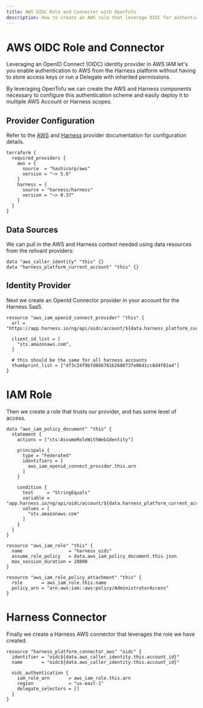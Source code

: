```yaml
---
title: AWS OIDC Role and Connector with OpenTofu
description: How to create an AWS role that leverage OIDC for authentication from Harness
---
```


# AWS OIDC Role and Connector

Leveraging an OpenID Connect (OIDC) identity provider in AWS IAM let's you enable authentication to AWS from the Harness platform without having to store access keys or run a Delegate with inherited permissions.

By leveraging OpenTofu we can create the AWS and Harness components necessary to configure this authentication scheme and easily deploy it to multiple AWS Account or Harness scopes.


## Provider Configuration

Refer to the [AWS](https://registry.terraform.io/providers/hashicorp/aws/latest/docs) and [Harness](https://registry.terraform.io/providers/harness/harness/latest/docs) provider documentation for configuration details.

```
terraform {
  required_providers {
    aws = {
      source  = "hashicorp/aws"
      version = "~> 5.0"
    }
    harness = {
      source = "harness/harness"
      version = "~> 0.37"
    }
  }
}
```

## Data Sources

We can pull in the AWS and Harness context needed using data resources from the relivant providers:

```hcl
data "aws_caller_identity" "this" {}
data "harness_platform_current_account" "this" {}
```

## Identity Provider

Next we create an OpenId Connector provider in your account for the Harness SaaS.

```hcl
resource "aws_iam_openid_connect_provider" "this" {
  url = "https://app.harness.io/ng/api/oidc/account/${data.harness_platform_current_account.this.id}"

  client_id_list = [
    "sts.amazonaws.com",
  ]

  # this should be the same for all harness accounts
  thumbprint_list = ["df3c24f9bfd666761b268073fe06d1cc8d4f82a4"]
}
```

# IAM Role

Then we create a role that trusts our provider, and has some level of access.

```hcl
data "aws_iam_policy_document" "this" {
  statement {
    actions = ["sts:AssumeRoleWithWebIdentity"]

    principals {
      type = "Federated"
      identifiers = [
        aws_iam_openid_connect_provider.this.arn
      ]
    }

    condition {
      test     = "StringEquals"
      variable = "app.harness.io/ng/api/oidc/account/${data.harness_platform_current_account.this.id}:aud"
      values = [
        "sts.amazonaws.com"
      ]
    }
  }
}

resource "aws_iam_role" "this" {
  name                 = "harness_oidc"
  assume_role_policy   = data.aws_iam_policy_document.this.json
  max_session_duration = 28800
}

resource "aws_iam_role_policy_attachment" "this" {
  role       = aws_iam_role.this.name
  policy_arn = "arn:aws:iam::aws:policy/AdministratorAccess"
}
```

# Harness Connector

Finally we create a Harness AWS connector that leverages the role we have created.

```hcl
resource "harness_platform_connector_aws" "oidc" {
  identifier = "oidc${data.aws_caller_identity.this.account_id}"
  name       = "oidc${data.aws_caller_identity.this.account_id}"

  oidc_authentication {
    iam_role_arn       = aws_iam_role.this.arn
    region             = "us-east-1"
    delegate_selectors = []
  }
}
```
